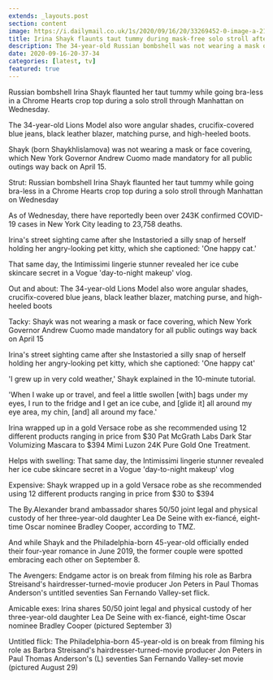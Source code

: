 ```yaml
---
extends: _layouts.post
section: content
image: https://i.dailymail.co.uk/1s/2020/09/16/20/33269452-0-image-a-21_1600284823424.jpg 
title: Irina Shayk flaunts taut tummy during mask-free solo stroll after revealing ice cube skincare secret 
description: The 34-year-old Russian bombshell was not wearing a mask or face covering to protect herself and others from COVID-19 
date: 2020-09-16-20-37-34 
categories: [latest, tv] 
featured: true 
--- 
```

Russian bombshell Irina Shayk flaunted her taut tummy while going bra-less in a Chrome Hearts crop top during a solo stroll through Manhattan on Wednesday.

The 34-year-old Lions Model also wore angular shades, crucifix-covered blue jeans, black leather blazer, matching purse, and high-heeled boots.

Shayk (born Shaykhlislamova) was not wearing a mask or face covering, which New York Governor Andrew Cuomo made mandatory for all public outings way back on April 15.  

Strut: Russian bombshell Irina Shayk flaunted her taut tummy while going bra-less in a Chrome Hearts crop top during a solo stroll through Manhattan on Wednesday

As of Wednesday, there have reportedly been over 243K confirmed COVID-19 cases in New York City leading to 23,758 deaths.

Irina's street sighting came after she Instastoried a silly snap of herself holding her angry-looking pet kitty, which she captioned: 'One happy cat.'

That same day, the Intimissimi lingerie stunner revealed her ice cube skincare secret in a Vogue 'day-to-night makeup' vlog.  

Out and about: The 34-year-old Lions Model also wore angular shades, crucifix-covered blue jeans, black leather blazer, matching purse, and high-heeled boots 

Tacky: Shayk was not wearing a mask or face covering, which New York Governor Andrew Cuomo made mandatory for all public outings way back on April 15

Irina's street sighting came after she Instastoried a silly snap of herself holding her angry-looking pet kitty, which she captioned: 'One happy cat'

'I grew up in very cold weather,' Shayk explained in the 10-minute tutorial.

'When I wake up or travel, and feel a little swollen [with] bags under my eyes, I run to the fridge and I get an ice cube, and [glide it] all around my eye area, my chin, [and] all around my face.'

Irina wrapped up in a gold Versace robe as she recommended using 12 different products ranging in price from $30 Pat McGrath Labs Dark Star Volumizing Mascara to $394 Mimi Luzon 24K Pure Gold One Treatment. 

Helps with swelling: That same day, the Intimissimi lingerie stunner revealed her ice cube skincare secret in a Vogue 'day-to-night makeup' vlog

Expensive: Shayk wrapped up in a gold Versace robe as she recommended using 12 different products ranging in price from $30 to $394

The By.Alexander brand ambassador shares 50/50 joint legal and physical custody of her three-year-old daughter Lea De Seine with ex-fiancé, eight-time Oscar nominee Bradley Cooper, according to TMZ.

And while Shayk and the Philadelphia-born 45-year-old officially ended their four-year romance in June 2019, the former couple were spotted embracing each other on September 8.

The Avengers: Endgame actor is on break from filming his role as Barbra Streisand's hairdresser-turned-movie producer Jon Peters in Paul Thomas Anderson's untitled seventies San Fernando Valley-set flick.

Amicable exes: Irina shares 50/50 joint legal and physical custody of her three-year-old daughter Lea De Seine with ex-fiancé, eight-time Oscar nominee Bradley Cooper (pictured September 3)

Untitled flick: The Philadelphia-born 45-year-old is on break from filming his role as Barbra Streisand's hairdresser-turned-movie producer Jon Peters in Paul Thomas Anderson's (L) seventies San Fernando Valley-set movie (pictured August 29)

